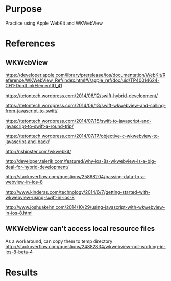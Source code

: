 # Purpose
Practice using Apple WebKit and WKWebView

# References

## WKWebView  
https://developer.apple.com/library/prerelease/ios/documentation/WebKit/Reference/WKWebView_Ref/index.html#//apple_ref/doc/uid/TP40014624-CH1-DontLinkElementID_41

https://tetontech.wordpress.com/2014/06/12/swift-hybrid-development/

https://tetontech.wordpress.com/2014/06/13/swift-wkwebview-and-calling-from-javascript-to-swift/

https://tetontech.wordpress.com/2014/07/15/swift-to-javascript-and-javascript-to-swift-a-round-trip/

https://tetontech.wordpress.com/2014/07/17/objective-c-wkwebview-to-javascript-and-back/

http://nshipster.com/wkwebkit/

http://developer.telerik.com/featured/why-ios-8s-wkwebview-is-a-big-deal-for-hybrid-development/

http://stackoverflow.com/questions/25868204/passing-data-to-a-webview-in-ios-8

http://www.kinderas.com/technology/2014/6/7/getting-started-with-wkwebview-using-swift-in-ios-8

http://www.joshuakehn.com/2014/10/29/using-javascript-with-wkwebview-in-ios-8.html

## WKWebView can't access local resource files  
As a workaround, can copy them to temp directory  
http://stackoverflow.com/questions/24882834/wkwebview-not-working-in-ios-8-beta-4

# Results

